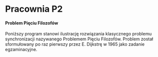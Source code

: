 # Pracownia P2 
#### Problem Pięciu Filozofów
Poniższy program stanowi ilustrację rozwiązania klasycznego problemu synchronizacji nazywanego Problemem Pięciu Filozofów. Problem został sformułowany po raz pierwszy przez E. Dijkstrę w 1965 jako zadanie egzaminacyjne.

